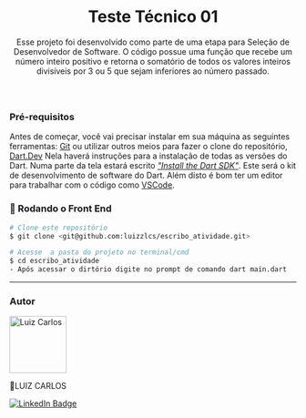 <h1 align="center">Teste Técnico 01</h1>

<p align="center">Esse projeto foi desenvolvido como parte de uma etapa para Seleção de Desenvolvedor de Software. O código possue uma função que recebe um número inteiro positivo e retorna o somatório de todos os valores inteiros divisíveis por 3 ou 5 que sejam inferiores ao número passado.</p>

<h1 aling= "center">
<img alt "Readme" title "Readme" src="./github/Readme-gif.gif"/>

### Pré-requisitos

Antes de começar, você vai precisar instalar em sua máquina as seguintes ferramentas:
[Git](https://git-scm.com) ou utilizar outros meios para fazer o clone do repositório, [Dart.Dev](https://dart.dev/) Nela haverá instruções para a instalação de todas as versões do Dart. Numa parte da tela estará escrito <ins><em>"Install the Dart SDK"</em></ins>. Este será o kit de desenvolvimento de software do Dart.
Além disto é bom ter um editor para trabalhar com o código como [VSCode](https://code.visualstudio.com/).

### 🎲 Rodando o Front End

```bash
# Clone este repositório
$ git clone <git@github.com:luizzlcs/escribo_atividade.git>

# Acesse  a pasta do projeto no terminal/cmd
$ cd escribo_atividade
- Após acessar o dirtório digite no prompt de comando dart main.dart
````
---
### Autor

<img alt="Luiz Carlos" title="Luiz Carlos" src="https://avatars.githubusercontent.com/u/29442285?s=96&v=4" height="100" width="100" />

👋LUIZ CARLOS 

[![LinkedIn Badge](https://img.shields.io/badge/-LUIZ_CARLOS-blue?style=flat-square&logo=Linkedin&logoColor=white&link=https://www.linkedin.com/in/luizzlcs/)](https://www.linkedin.com/in/luizzlcs/)
